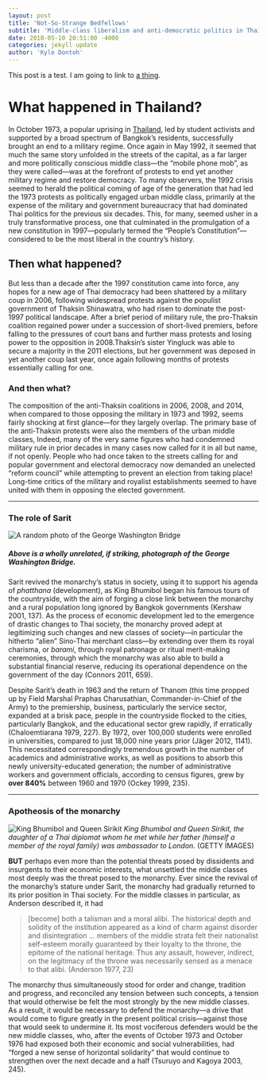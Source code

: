 ```yaml
---
layout: post
title: 'Not-So-Strange Bedfellows'
subtitle: 'Middle-class liberalism and anti-democratic politics in Thailand'
date: 2018-05-10 20:51:00 -4000
categories: jekyll update
author: 'Kyle Dontoh'
---
```

This post is a test. I am going to link to [a thing][a-thing].

# What happened in Thailand?

In October 1973, a popular uprising in [Thailand][Thailand], led by student activists and supported by a broad spectrum of Bangkok’s residents, successfully brought an end to a military regime. Once again in May 1992, it seemed that much the same story unfolded in the streets of the capital, as a far larger and more politically conscious middle class—the “mobile phone mob”, as they were called—was at the forefront of protests to end yet another military regime and restore democracy. To many observers, the 1992 crisis seemed to herald the political coming of age of the generation that had led the 1973 protests as politically engaged urban middle class, primarily at the expense of the military and government bureaucracy that had dominated Thai politics for the previous six decades. This, for many, seemed usher in a truly transformative process, one that culminated in the promulgation of a new constitution in 1997—popularly termed the “People’s Constitution”— considered to be the most liberal in the country’s history.

## Then what happened?

But less than a decade after the 1997 constitution came into force, any hopes for a new age of Thai democracy had been shattered by a military coup in 2006, following widespread protests against the populist government of Thaksin Shinawatra, who had risen to dominate the post-1997 political landscape. After a brief period of military rule, the pro-Thaksin coalition regained power under a succession of short-lived premiers, before falling to the pressures of court bans and further mass protests and losing power to the opposition in 2008.Thaksin’s sister Yingluck was able to secure a majority in the 2011 elections, but her government was deposed in yet another coup last year, once again following months of protests essentially calling for one.

### And then what?
The composition of the anti-Thaksin coalitions in 2006, 2008, and 2014, when compared to those opposing the military in 1973 and 1992, seems fairly shocking at first glance—for they largely overlap. The primary base of the anti-Thaksin protests were also the members of the urban middle classes, Indeed, many of the very same figures who had condemned military rule in prior decades in many cases now called for it in all but name, if not openly. People who had once taken to the streets calling for and popular government and electoral democracy now demanded an unelected “reform council” while attempting to prevent an election from taking place! Long-time critics of the military and royalist establishments seemed to have united with them in opposing the elected government.

---
### The role of Sarit

![A random photo of the George Washington Bridge]()
##### Above is a wholly unrelated, if striking, photograph of the George Washington Bridge.

Sarit revived the monarchy’s status in society, using it to support his agenda of *phatthana* (development), as King Bhumibol began his famous tours of the countryside, with the aim of forging a close link between the monarchy and a rural population long ignored by Bangkok governments (Kershaw 2001, 137). As the process of economic development led to the emergence of drastic changes to Thai society, the monarchy proved adept at legitimizing such changes and new classes of society—in particular the hitherto “alien” Sino-Thai merchant class—by extending over them its royal charisma, or *barami*, through royal patronage or ritual merit-making ceremonies, through which the monarchy was also able to build a substantial financial reserve, reducing its operational dependence on the government of the day (Connors 2011, 659).

Despite Sarit’s death in 1963 and the return of Thanom (this time propped up by Field Marshal Praphas Charusathian, Commander-in-Chief of the Army) to the premiership, business, particularly the service sector, expanded at a brisk pace, people in the countryside flocked to the cities, particularly Bangkok, and the educational sector grew rapidly, if erratically (Chaloemtiarana 1979, 227). By 1972, over 100,000 students were enrolled in universities, compared to just 18,000 nine years prior (Jäger 2012, 1141). This necessitated correspondingly tremendous growth in the number of academics and administrative works, as well as positions to absorb this newly university-educated generation; the number of administrative workers and government officials, according to census figures, grew by **over 840%** between 1960 and 1970 (Ockey 1999, 235).

- - -

### Apotheosis of the monarchy

![King Bhumibol and Queen Sirikit](https://www.thetimes.co.uk/imageserver/image/methode%2Ftimes%2Fprod%2Fweb%2Fbin%2Fee2dec1e-9150-11e6-91d4-91c7eaaf09d6.jpg)
*King Bhumibol and Queen Sirikit, the daughter of a Thai diplomat whom he met while her father (himself a member of the royal family) was ambassador to London.* (GETTY IMAGES)

**BUT** perhaps even more than the potential threats posed by dissidents and insurgents to their economic interests, what unsettled the middle classes most deeply was the threat posed to the monarchy. Ever since the revival of the monarchy’s stature under Sarit, the monarchy had gradually returned to its prior position in Thai society. For the middle classes in particular, as Anderson described it, it had

>[become] both a talisman and a moral alibi. The historical depth and solidity of the institution appeared as a kind of charm against disorder and disintegration … members of the middle strata felt their nationalist self-esteem morally guaranteed by their loyalty to the throne, the epitome of the national heritage. Thus any assault, however, indirect, on the legitimacy of the throne was necessarily sensed as a menace to that alibi. (Anderson 1977, 23)

 The monarchy thus simultaneously stood for order and change, tradition and progress, and reconciled any tension between such concepts, a tension that would otherwise be felt the most strongly by the new middle classes. As a result, it would be necessary to defend the monarchy—a drive that would come to figure greatly in the present political crisis—against those that would seek to undermine it. Its most vociferous defenders would be the new middle classes, who, after the events of October 1973 and October 1976 had exposed both their economic and social vulnerabilities, had “forged a new sense of horizontal solidarity” that would continue to strengthen over the next decade and a half (Tsuruyo and Kagoya 2003, 245).

[a-thing]: http://www.opennewyork.city/ "Open New York, a fantastic organization"
[Thailand]: https://en.wikipedia.org/wiki/Thailand "Thailand - Wikipedia, the Free Encylopedia"
